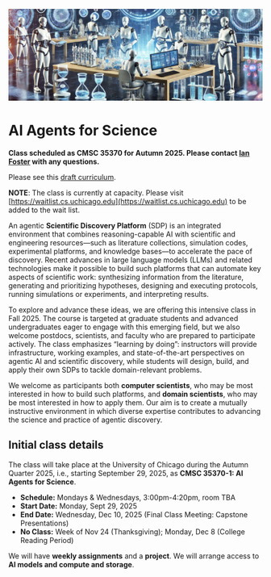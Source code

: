 ![Header images showing scientists](Assets/new_bar.jpg?raw=true "Title")

# AI Agents for Science

**Class scheduled as CMSC 35370 for Autumn 2025. Please contact [Ian Foster](mailto:foster@uchicago.edu) with any questions.**

Please see this [draft curriculum](curriculum.md).

**NOTE**: The class is currently at capacity. Please visit [https://waitlist.cs.uchicago.edu](https://waitlist.cs.uchicago.edu) to be added to the wait list.

An agentic **Scientific Discovery Platform** (SDP) is an integrated environment that combines reasoning-capable AI with scientific and engineering resources—such as literature collections, simulation codes, experimental platforms, and knowledge bases—to accelerate the pace of discovery. Recent advances in large language models (LLMs) and related technologies make it possible to build such platforms that can automate key aspects of scientific work: synthesizing information from the literature, generating and prioritizing hypotheses, designing and executing protocols, running simulations or experiments, and interpreting results.

To explore and advance these ideas, we are offering this intensive class in Fall 2025. The course is targeted at graduate students and advanced undergraduates eager to engage with this emerging field, but we also welcome postdocs, scientists, and faculty who are prepared to participate actively. The class emphasizes “learning by doing”: instructors will provide infrastructure, working examples, and state-of-the-art perspectives on agentic AI and scientific discovery, while students will design, build, and apply their own SDPs to tackle domain-relevant problems.

We welcome as participants both **computer scientists**, who may be most interested in how to build such platforms, and **domain scientists**, who may be most interested in how to apply them. Our aim is to create a mutually instructive environment in which diverse expertise contributes to advancing the science and practice of agentic discovery.

## Initial class details

The class will take place at the University of Chicago during the Autumn Quarter 2025, i.e., starting September 29, 2025, as **CMSC 35370-1: AI Agents for Science**.

* **Schedule:** Mondays & Wednesdays, 3:00pm-4:20pm, room TBA
* **Start Date:** Monday, Sept 29, 2025
* **End Date:** Wednesday, Dec 10, 2025 (Final Class Meeting: Capstone Presentations)
* **No Class:** Week of Nov 24 (Thanksgiving); Monday, Dec 8 (College Reading Period)

We will have **weekly assignments** and a **project**. We will arrange access to **AI models and compute and storage**.
